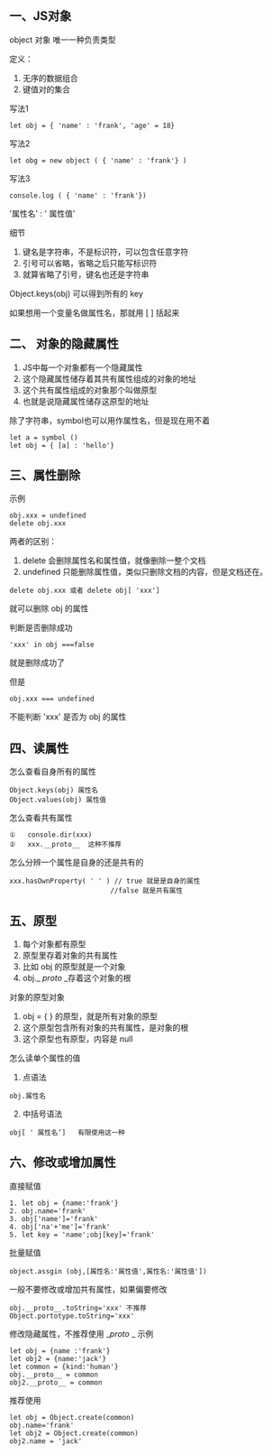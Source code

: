 ## 一、JS对象

object 对象 唯一一种负责类型

定义：

1. 无序的数据组合
2. 键值对的集合

写法1
 ~~~~
let obj = { 'name' : 'frank', 'age' = 18}
~~~~
写法2
~~~~
let obg = new object ( { 'name' : 'frank'} )
~~~~
写法3
~~~~
console.log ( { 'name' : 'frank'})
~~~~

'属性名' : ' 属性值'

细节
1. 键名是字符串，不是标识符，可以包含任意字符
2. 引号可以省略，省略之后只能写标识符
3. 就算省略了引号，键名也还是字符串

Object.keys(obj) 可以得到所有的 key

如果想用一个变量名做属性名，那就用 [ ] 括起来


## 二、 对象的隐藏属性

1. JS中每一个对象都有一个隐藏属性
2. 这个隐藏属性储存着其共有属性组成的对象的地址
3. 这个共有属性组成的对象那个叫做原型
4. 也就是说隐藏属性储存这原型的地址

除了字符串，symbol也可以用作属性名，但是现在用不着
~~~~
let a = symbol ()
let obj = { [a] : 'hello'}
~~~~

## 三、属性删除

示例
~~~~
obj.xxx = undefined
delete obj.xxx
~~~~
两者的区别：
1. delete 会删除属性名和属性值，就像删除一整个文档
2. undefined 只能删除属性值，类似只删除文档的内容，但是文档还在。

~~~~
delete obj.xxx 或者 delete obj[ 'xxx']
~~~~
就可以删除 obj 的属性

判断是否删除成功
~~~~
'xxx' in obj ===false
~~~~
就是删除成功了

但是
~~~~
obj.xxx === undefined 
~~~~
不能判断 'xxx' 是否为 obj 的属性

## 四、读属性

怎么查看自身所有的属性
~~~~
Object.keys(obj) 属性名
Object.values(obj) 属性值
~~~~
怎么查看共有属性
~~~~
①   console.dir(xxx)
②   xxx.__proto__  这种不推荐
~~~~

怎么分辨一个属性是自身的还是共有的
~~~~
xxx.hasOwnProperty( ' ' ) // true 就是是自身的属性
                         //false 就是共有属性 
~~~~
## 五、原型
1. 每个对象都有原型
2. 原型里存着对象的共有属性
3. 比如 obj 的原型就是一个对象
4. obj._ _proto_ _存着这个对象的根

对象的原型对象

1. obj = { } 的原型，就是所有对象的原型
2. 这个原型包含所有对象的共有属性，是对象的根
3. 这个原型也有原型，内容是 null

怎么读单个属性的值
1. 点语法 
~~~~
obj.属性名
~~~~
2. 中括号语法
~~~~
obj[ ' 属性名‘]   有限使用这一种
~~~~

## 六、修改或增加属性

   直接赋值
   ~~~~
   1. let obj = {name:'frank'}
   2. obj.name='frank'
   3. obj['name']='frank'
   4. obj['na'+'me']='frank'
   5. let key = 'name';obj[key]='frank'
   ~~~~

批量赋值
~~~~
object.assgin (obj,[属性名:'属性值',属性名:'属性值'])
~~~~
一般不要修改或增加共有属性，如果偏要修改
~~~~
obj.__proto__.toString='xxx' 不推荐
Object.portotype.toString='xxx'
~~~~
修改隐藏属性，不推荐使用  __proto_ _
示例
~~~~
let obj = {name :'frank'}
let obj2 = {name:'jack'}
let common = {kind:'human'}
obj.__proto__ = common
obj2.__proto__ = common
~~~~
推荐使用
~~~~
let obj = Object.create(common)
obj.name='frank'
let obj2 = Object.create(common)
obj2.name = 'jack'
~~~~
